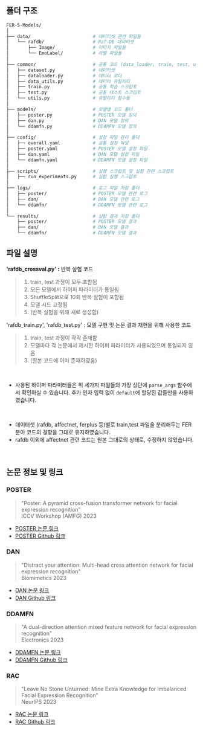 ## 폴더 구조

```bash
FER-5-Models/
│
├── data/                       # 데이터셋 관련 파일들
│   └── rafdb/                  # Raf-DB 데이터셋
│       ├── Image/              # 이미지 파일들
│       └── EmoLabel/           # 라벨 파일들
│
├── common/                     # 공통 코드 (data_loader, train, test, utils 등)
│   ├── dataset.py              # 데이터셋
│   ├── dataloader.py           # 데이터 로더
│   ├── data_utils.py           # 데이터 유틸리티
│   ├── train.py                # 공통 학습 스크립트
│   ├── test.py                 # 공통 테스트 스크립트
│   └── utils.py                # 유틸리티 함수들
│
├── models/                     # 모델별 코드 폴더
│   ├── poster.py               # POSTER 모델 정의
│   ├── dan.py                  # DAN 모델 정의
│   └── ddamfn.py               # DDAMFN 모델 정의
│
├── config/                     # 설정 파일 관리 폴더
│   ├── overall.yaml            # 공통 설정 파일
│   ├── poster.yaml             # POSTER 모델 설정 파일
│   ├── dan.yaml                # DAN 모델 설정 파일
│   └── ddamfn.yaml             # DDAMFN 모델 설정 파일
│
├── scripts/                    # 실행 스크립트 및 실험 관련 스크립트
│   ├── run_experiments.py      # 실험 실행 스크립트
│
├── logs/                       # 로그 파일 저장 폴더
│   ├── poster/                 # POSTER 모델 관련 로그
│   ├── dan/                    # DAN 모델 관련 로그
│   └── ddamfn/                 # DDAMFN 모델 관련 로그
│
└── results/                    # 실험 결과 저장 폴더
    ├── poster/                 # POSTER 모델 결과
    ├── dan/                    # DAN 모델 결과
    └── ddamfn/                 # DDAMFN 모델 결과

```

## 파일 설명
**'rafdb_crossval.py' :** 반복 실험 코드
> 1. train, test 과정이 모두 포함됨
> 2. 모든 모델에서 하이퍼 파라미터가 통일됨
> 3. ShuffleSplit으로 10회 반복 실험이 포함됨
> 4. 모델 시드 고정됨
> 5. (반복 실험을 위해 새로 생성함) 

'rafdb_train.py', 'rafdb_test.py' : 모델 구현 및 논문 결과 재현을 위해 사용한 코드
> 1. train, test 과정이 각각 존재함
> 2. 모델마다 각 논문에서 제시한 하이퍼 파라미터가 사용되었으며 통일되지 않음
> 3. (원본 코드에 이미 존재하였음)

<br>

- 사용된 하이퍼 파라미터들은 위 세가지 파일들의 가장 상단에 `parse_args` 함수에서 확인하실 수 있습니다. 추가 인자 입력 없이 `default`에 할당된 값들만을 사용하였습니다.
<br>

- 데이터셋 (rafdb, affectnet, ferplus 등)별로 train,test 파일을 분리해두는 FER 분야 코드의 경향을 그대로 유지하였습니다.
- rafdb 이외에 affectnet 관련 코드는 원본 그대로의 상태로, 수정하지 않았습니다.

<br>

## 논문 정보 및 링크
### POSTER
> "Poster: A pyramid cross-fusion transformer network for facial expression recognition"<br>
> ICCV Workshop (AMFG) 2023

- [POSTER 논문 링크](https://scholar.google.com/scholar?hl=ko&as_sdt=0%2C5&q=Zheng%2C+Ce%2C+Matias+Mendieta%2C+and+Chen+Chen.+%22Poster%3A+A+pyramid+cross-fusion+transformer+network+for+facial+expression+recognition.%22+Proceedings+of+the+IEEE%2FCVF+International+Conference+on+Computer+Vision.+2023.&btnG=)
- [POSTER Github 링크](https://github.com/zczcwh/POSTER)

  
### DAN
> "Distract your attention: Multi-head cross attention network for facial expression recognition"<br>
> Biomimetics 2023

- [DAN 논문 링크](https://scholar.google.com/scholar?hl=ko&as_sdt=0%2C5&q=Wen%2C+Zhengyao%2C+et+al.+%22Distract+your+attention%3A+Multi-head+cross+attention+network+for+facial+expression+recognition.%22+Biomimetics+8.2+%282023%29%3A+199.&btnG=)
- [DAN Github 링크](https://github.com/yaoing/DAN)

  
### DDAMFN
> "A dual-direction attention mixed feature network for facial expression recognition"<br>
> Electronics 2023

- [DDAMFN 논문 링크](https://scholar.google.com/scholar?hl=ko&as_sdt=0%2C5&q=Zhang%2C+Saining%2C+et+al.+%22A+dual-direction+attention+mixed+feature+network+for+facial+expression+recognition.%22+Electronics+12.17+%282023%29%3A+3595.&btnG=)
- [DDAMFN Github 링크](https://github.com/SainingZhang/DDAMFN)


### RAC
> "Leave No Stone Unturned: Mine Extra Knowledge for Imbalanced Facial Expression Recognition"<br>
> NeurIPS 2023

- [RAC 논문 링크](https://scholar.google.com/scholar?hl=ko&as_sdt=0%2C5&q=Leave+No+Stone+Unturned%3A+Mine+Extra+Knowledge+for+Imbalanced+Facial+Expression+Recognition&btnG=)
- [RAC Github 링크](https://github.com/zyh-uaiaaaa/Mine-Extra-Knowledge?tab=readme-ov-file)

